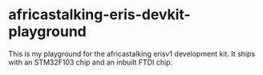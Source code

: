 # africastalking-eris-devkit-playground

This is my playground for the africastalking erisv1 development kit. It ships with an STM32F103 chip and an inbuilt FTDI chip.

